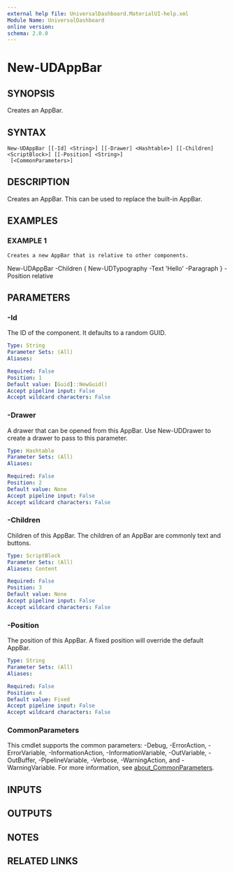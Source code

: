 ```yaml
---
external help file: UniversalDashboard.MaterialUI-help.xml
Module Name: UniversalDashboard
online version:
schema: 2.0.0
---
```


# New-UDAppBar

## SYNOPSIS
Creates an AppBar.

## SYNTAX

```
New-UDAppBar [[-Id] <String>] [[-Drawer] <Hashtable>] [[-Children] <ScriptBlock>] [[-Position] <String>]
 [<CommonParameters>]
```

## DESCRIPTION
Creates an AppBar.
This can be used to replace the built-in AppBar.

## EXAMPLES

### EXAMPLE 1
```
Creates a new AppBar that is relative to other components.
```

New-UDAppBar -Children { New-UDTypography -Text 'Hello' -Paragraph } -Position relative

## PARAMETERS

### -Id
The ID of the component.
It defaults to a random GUID.

```yaml
Type: String
Parameter Sets: (All)
Aliases:

Required: False
Position: 1
Default value: [Guid]::NewGuid()
Accept pipeline input: False
Accept wildcard characters: False
```

### -Drawer
A drawer that can be opened from this AppBar.
Use New-UDDrawer to create a drawer to pass to this parameter.

```yaml
Type: Hashtable
Parameter Sets: (All)
Aliases:

Required: False
Position: 2
Default value: None
Accept pipeline input: False
Accept wildcard characters: False
```

### -Children
Children of this AppBar.
The children of an AppBar are commonly text and buttons.

```yaml
Type: ScriptBlock
Parameter Sets: (All)
Aliases: Content

Required: False
Position: 3
Default value: None
Accept pipeline input: False
Accept wildcard characters: False
```

### -Position
The position of this AppBar.
A fixed position will override the default AppBar.

```yaml
Type: String
Parameter Sets: (All)
Aliases:

Required: False
Position: 4
Default value: Fixed
Accept pipeline input: False
Accept wildcard characters: False
```

### CommonParameters
This cmdlet supports the common parameters: -Debug, -ErrorAction, -ErrorVariable, -InformationAction, -InformationVariable, -OutVariable, -OutBuffer, -PipelineVariable, -Verbose, -WarningAction, and -WarningVariable. For more information, see [about_CommonParameters](http://go.microsoft.com/fwlink/?LinkID=113216).

## INPUTS

## OUTPUTS

## NOTES

## RELATED LINKS
